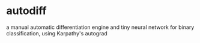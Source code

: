 # autodiff
a manual automatic differentiation engine and tiny neural network for binary classification, using  Karpathy's autograd
